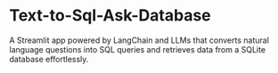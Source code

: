 # Text-to-Sql-Ask-Database
A Streamlit app powered by LangChain and LLMs that converts natural language questions into SQL queries and retrieves data from a SQLite database effortlessly.
